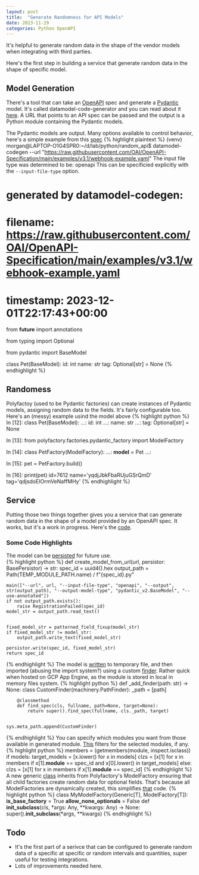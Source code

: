 ```yaml
---
layout: post
title:  "Generate Randomness for API Models"
date: 2023-11-29
categories: Python OpenAPI
---
```


It's helpful to generate random data in the shape of the vendor models when integrating with third parties.

Here's the first step in building a service that generate random data in the shape of specific model.
## Model Generation
There's a tool that can take an [OpenAPI](https://swagger.io/specification/) spec and generate a [Pydantic](https://docs.pydantic.dev/latest/) model. It's called datamodel-code-generator and you can read about it [here](https://github.com/koxudaxi/datamodel-code-generator). A URL that points to an API spec can be passed and the output is a Python module containing the Pydantic models.

The Pydantic models are output. Many options available to control behavior, here's a simple example from this [spec](https://raw.githubusercontent.com/OAI/OpenAPI-Specification/main/examples/v3.1/webhook-example.yaml)
{% highlight plaintext %}
(venv) morgan@LAPTOP-O1G4SPR0:~/d/lab/python/random_api$ datamodel-codegen --url "https://raw.githubusercontent.com/OAI/OpenAPI-Specification/main/examples/v3.1/webhook-example.yaml"
The input file type was determined to be: openapi
This can be specificied explicitly with the `--input-file-type` option.
# generated by datamodel-codegen:
#   filename:  https://raw.githubusercontent.com/OAI/OpenAPI-Specification/main/examples/v3.1/webhook-example.yaml
#   timestamp: 2023-12-01T22:17:43+00:00

from __future__ import annotations

from typing import Optional

from pydantic import BaseModel


class Pet(BaseModel):
    id: int
    name: str
    tag: Optional[str] = None
{% endhighlight %}
## Randomess
Polyfactoy (used to be Pydantic factories) can create instances of Pydantic models, assigning random data to the fields. It's fairly configurable too. Here's an (messy) example usind the model above
{% highlight python %}
In [12]: class Pet(BaseModel):
    ...:     id: int
    ...:     name: str
    ...:     tag: Optional[str] = None

In [13]: from polyfactory.factories.pydantic_factory import ModelFactory

In [14]: class PetFactory(ModelFactory):
    ...:     __model__ = Pet
    ...:

In [15]: pet = PetFactory.build()

In [16]: print(pet)
id=7612 name='yqdjJbkFbaRUjuGSrQmD' tag='qdjsdoEIOrmVeNaffMHy'
{% endhighlight %}
## Service
Putting those two things together gives you a service that can generate random data in the shape of a model provided by an OpenAPI spec. It works, but it's a work in progress. Here's the [code](https://github.com/unlisted/random_api).
### Some Code Highlights
The model can be [persisted](https://github.com/unlisted/random_api/blob/90fc0af6f8f87c22cdae82dcb91dbd182925a2b4/app/importer.py#L50) for future use.  
{% highlight python %}
def create_model_from_url(url, persistor: BasePersistor) -> str:
    spec_id = uuid4().hex
    output_path = Path(TEMP_MODULE_PATH.name) / f"{spec_id}.py"
    
    main(["--url", url, "--input-file-type", "openapi", "--output", str(output_path), "--output-model-type", "pydantic_v2.BaseModel", "--use-annotated"])
    if not output_path.exists():
        raise RegistrationFailed(spec_id)
    model_str = output_path.read_text()


    fixed_model_str = patterned_field_fixup(model_str)
    if fixed_model_str != model_str:
        output_path.write_text(fixed_model_str)
    
    persistor.write(spec_id, fixed_model_str)
    return spec_id
{% endhighlight %}
The model is [written](https://github.com/unlisted/random_api/blob/90fc0af6f8f87c22cdae82dcb91dbd182925a2b4/app/importer.py#L41C7-L41C7) to temporary file, and then imported (abusing the import system?) using a custom [finder](https://github.com/unlisted/random_api/blob/90fc0af6f8f87c22cdae82dcb91dbd182925a2b4/app/importer.py#L140). Rather quick when hosted on GCP App Engine, as the module is stored in local in memory files system.
{% highlight python %}
def _add_finder(path: str) -> None:
    class CustomFinder(machinery.PathFinder):
        _path = [path]


        @classmethod
        def find_spec(cls, fullname, path=None, target=None):
            return super().find_spec(fullname, cls._path, target)


    sys.meta_path.append(CustomFinder)
{% endhighlight %}
You can specify which modules you want from those available in generated module. [This](https://github.com/unlisted/random_api/blob/90fc0af6f8f87c22cdae82dcb91dbd182925a2b4/app/importer.py#L112-L117) filters for the selected modules, if any.
{% highlight python %}
    members = (getmembers(module, inspect.isclass))
    if models:
        target_models = [x.lower() for x in models]
        clzs = [x[1] for x in members if x[1].__module__ == spec_id and x[0].lower() in target_models]
    else:
        clzs = [x[1] for x in members if x[1].__module__ == spec_id]
{% endhighlight %}
A new generic [class](https://github.com/unlisted/random_api/blob/90fc0af6f8f87c22cdae82dcb91dbd182925a2b4/app/importer.py#L87) inherits from Polyfactory's ModelFactory ensuring that all child factories create random data for optional fields. That's because all ModelFactories are dynamically created, this simplifies [that](https://github.com/unlisted/random_api/blob/90fc0af6f8f87c22cdae82dcb91dbd182925a2b4/app/importer.py#L128) code.
{% highlight python %}
    class MyModelFactory(Generic[T], ModelFactory[T]):
        __is_base_factory__ = True
        __allow_none_optionals__ = False
        def __init_subclass__(cls, *args: Any, **kwargs: Any) -> None:
            super().__init_subclass__(*args, **kwargs)
{% endhighlight %}
## Todo
* It's the first part of a serivce that can be configured to generate random data of a specific at specific or random intervals and quantities, super useful for testing integrations.
* Lots of improvements needed here.